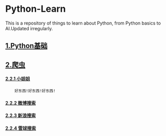 # Python-Learn
This is a repository of things to learn about Python, from Python basics to AI.Updated irregularly.

## [1.Python基础](1.Python基础)

## [2.爬虫](2.爬虫)   
#### [2.2.1 小姐姐](2.爬虫/小姐姐)
        好东西!好东西!好东西!
#### [2.2.2 微博搜索](2.爬虫/微博搜索)
#### [2.2.3 新浪搜索](2.爬虫/新浪搜索)
#### [2.2.4 雪球搜索](2.爬虫/雪球搜索)